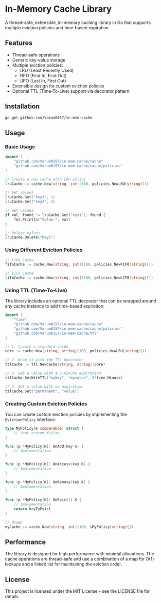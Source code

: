 # In-Memory Cache Library

A thread-safe, extensible, in-memory caching library in Go that supports multiple eviction policies and time-based expiration.

## Features

- Thread-safe operations
- Generic key-value storage
- Multiple eviction policies:
  - LRU (Least Recently Used)
  - FIFO (First In, First Out)
  - LIFO (Last In, First Out)
- Extensible design for custom eviction policies
- Optional TTL (Time-To-Live) support via decorator pattern

## Installation

```bash
go get github.com/Varun0157/in-mem-cache
```

## Usage

### Basic Usage

```go
import (
    "github.com/Varun0157/in-mem-cache/cache"
    "github.com/Varun0157/in-mem-cache/cache/policies"
)

// Create a new cache with LRU policy
lruCache := cache.New[string, int](100, policies.NewLRU[string]())

// Set values
lruCache.Set("key1", 1)
lruCache.Set("key2", 2)

// Get values
if val, found := lruCache.Get("key1"); found {
    fmt.Println("Value:", val)
}

// Delete values
lruCache.Delete("key1")
```

### Using Different Eviction Policies

```go
// FIFO Cache
fifoCache := cache.New[string, int](100, policies.NewFIFO[string]())

// LIFO Cache
lifoCache := cache.New[string, int](100, policies.NewLIFO[string]())
```

### Using TTL (Time-To-Live)

The library includes an optional TTL decorator that can be wrapped around any cache instance to add time-based expiration:

```go
import (
    "time"
    "github.com/Varun0157/in-mem-cache/cache"
    "github.com/Varun0157/in-mem-cache/cache/policies"
    "github.com/Varun0157/in-mem-cache/ttl"
)

// 1. Create a standard cache
core := cache.New[string, string](100, policies.NewLRU[string]())

// 2. Wrap it with the TTL decorator
ttlCache := ttl.NewCache[string, string](core)

// 3. Set a value with a 5-minute expiration
ttlCache.SetWithTTL("mykey", "myvalue", 5*time.Minute)

// 4. Set a value with no expiration
ttlCache.Set("permanent", "value")
```

### Creating Custom Eviction Policies

You can create custom eviction policies by implementing the `EvictionPolicy` interface:

```go
type MyPolicy[K comparable] struct {
    // Your custom fields
}

func (p *MyPolicy[K]) OnAdd(key K) {
    // Implementation
}

func (p *MyPolicy[K]) OnAccess(key K) {
    // Implementation
}

func (p *MyPolicy[K]) OnRemove(key K) {
    // Implementation
}

func (p *MyPolicy[K]) OnEvict() K {
    // Implementation
    return keyToEvict
}

// Usage
myCache := cache.New[string, int](100, &MyPolicy[string]{})
```

## Performance

The library is designed for high performance with minimal allocations. The cache operations are thread-safe and use a combination of a map for O(1) lookups and a linked list for maintaining the eviction order.

## License

This project is licensed under the MIT License - see the LICENSE file for details.
